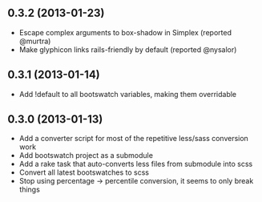 ## 0.3.2 (2013-01-23)

* Escape complex arguments to box-shadow in Simplex (reported @murtra)
* Make glyphicon links rails-friendly by default (reported @nysalor)

## 0.3.1 (2013-01-14)

* Add !default to all bootswatch variables, making them overridable


## 0.3.0 (2013-01-13)

* Add a converter script for most of the repetitive less/sass conversion work
* Add bootswatch project as a submodule
* Add a rake task that auto-converts less files from submodule into scss
* Convert all latest bootswatches to scss
* Stop using percentage -> percentile conversion, it seems to only break things
